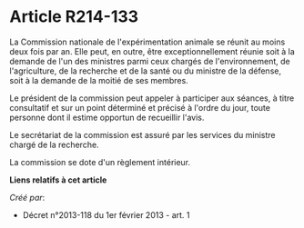# Article R214-133

La Commission nationale de l'expérimentation animale se réunit au moins deux fois par an. Elle peut, en outre, être
exceptionnellement réunie soit à la demande de l'un des ministres parmi ceux chargés de l'environnement, de l'agriculture, de
la recherche et de la santé ou du ministre de la défense, soit à la demande de la moitié de ses membres. 

Le président de la commission peut appeler à participer aux séances, à titre consultatif et sur un point déterminé et précisé
à l'ordre du jour, toute personne dont il estime opportun de recueillir l'avis. 

Le secrétariat de la commission est assuré par les services du ministre chargé de la recherche. 

La commission se dote d'un règlement intérieur.

**Liens relatifs à cet article**

_Créé par_:

  - Décret n°2013-118 du 1er février 2013 - art. 1
